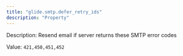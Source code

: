 ```yaml
---
title: "glide.smtp.defer_retry_ids"
description: "Property"
---
```


Description: Resend email if server returns these SMTP error codes

Value: `421,450,451,452`